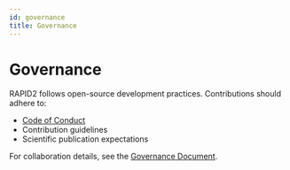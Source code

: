 ```yaml
---
id: governance
title: Governance
---
```


# Governance

RAPID2 follows open-source development practices. Contributions should adhere to:
- [Code of Conduct](CODE_OF_COLLAB.md)
- Contribution guidelines
- Scientific publication expectations

For collaboration details, see the [Governance Document](https://github.com/c-h-david/rapid2/blob/main/CODE_OF_COLLAB.md).